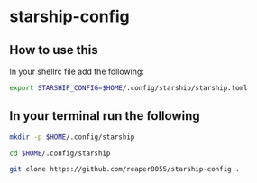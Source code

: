 # starship-config

## How to use this

In your shellrc file add the following:

```sh
export STARSHIP_CONFIG=$HOME/.config/starship/starship.toml
```

## In your terminal run the following

```sh
mkdir -p $HOME/.config/starship
```

```sh
cd $HOME/.config/starship
```

```sh
git clone https://github.com/reaper8055/starship-config .
```
